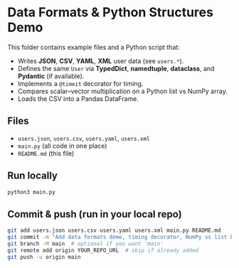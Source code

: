 # Data Formats & Python Structures Demo

This folder contains example files and a Python script that:
- Writes **JSON**, **CSV**, **YAML**, **XML** user data (see `users.*`).
- Defines the same `User` via **TypedDict**, **namedtuple**, **dataclass**, and **Pydantic** (if available).
- Implements a `@timeit` decorator for timing.
- Compares scalar–vector multiplication on a Python list vs NumPy array.
- Loads the CSV into a Pandas DataFrame.

## Files
- `users.json`, `users.csv`, `users.yaml`, `users.xml`
- `main.py` (all code in one place)
- `README.md` (this file)

## Run locally
```bash
python3 main.py
```

## Commit & push (run in your local repo)
```bash
git add users.json users.csv users.yaml users.xml main.py README.md
git commit -m "Add data formats demo, timing decorator, NumPy vs list benchmark, and CSV loading"
git branch -M main  # optional if you want 'main'
git remote add origin YOUR_REPO_URL  # skip if already added
git push -u origin main
```
